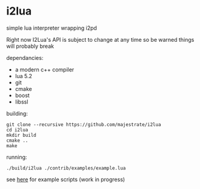 # i2lua

simple lua interpreter wrapping i2pd

Right now I2Lua's API is subject to change at any time so be warned things will probably break

dependancies:

* a modern c++ compiler
* lua 5.2
* git
* cmake
* boost
* libssl

building:

    git clone --recursive https://github.com/majestrate/i2lua 
    cd i2lua
    mkdir build
    cmake ..
    make

running:

    ./build/i2lua ./contrib/examples/example.lua

see [here](contrib/examples/) for example scripts (work in progress)
